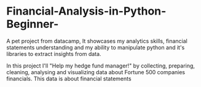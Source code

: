 # Financial-Analysis-in-Python-Beginner-
A pet project from datacamp, It showcases my analytics skills, financial statements understanding and my ability to manipulate python and it's libraries to extract insights from data.

In this project I'll "Help my hedge fund manager!" by collecting, preparing, cleaning, analysing and visualizing data about Fortune 500 companies financials. This data is about financial statements

